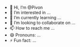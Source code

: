 - 👋 Hi, I’m @Pivon
- 👀 I’m interested in ...
- 🌱 I’m currently learning ...
- 💞️ I’m looking to collaborate on ...
- 📫 How to reach me ...
- 😄 Pronouns: ...
- ⚡ Fun fact: ...

<!---
Pivon/Pivon is a ✨ special ✨ repository because its `README.md` (this file) appears on your GitHub profile.
You can click the Preview link to take a look at your changes.
--->
